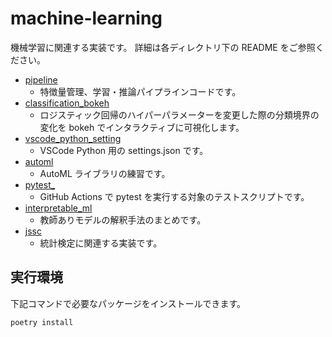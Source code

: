 # machine-learning

機械学習に関連する実装です。
詳細は各ディレクトリ下の README をご参照ください。

- [pipeline][pipeline]
  - 特徴量管理、学習・推論パイプラインコードです。
- [classification_bokeh][classification_bokeh]
  - ロジスティック回帰のハイパーパラメーターを変更した際の分類境界の変化を bokeh でインタラクティブに可視化します。
- [vscode_python_setting][vscode_python_setting]
  - VSCode Python 用の settings.json です。
- [automl][automl]
  - AutoML ライブラリの練習です。
- [pytest\_][pytest_]
  - GitHub Actions で pytest を実行する対象のテストスクリプトです。
- [interpretable_ml][interpretable_ml]
  - 教師ありモデルの解釈手法のまとめです。
- [jssc][jssc]
  - 統計検定に関連する実装です。

[pipeline]: ./pipeline
[classification_bokeh]: ./classification_bokeh
[vscode_python_setting]: ./vscode_python_setting
[automl]: ./automl
[pytest_]: ./pytest_
[interpretable_ml]: ./interpretable_ml
[jssc]: ./jssc

## 実行環境

下記コマンドで必要なパッケージをインストールできます。

```bash
poetry install
```
